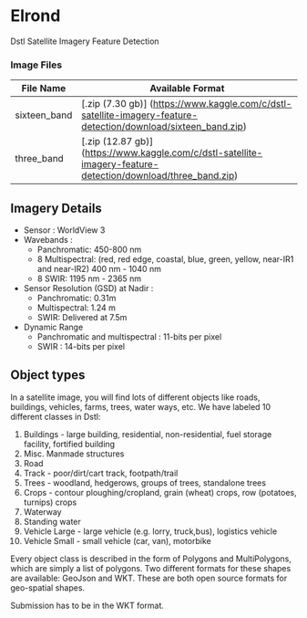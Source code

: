 # Elrond
Dstl Satellite Imagery Feature Detection

### Image Files
File Name | Available Format
--------- | ----------------
sixteen_band | [.zip (7.30 gb)] (https://www.kaggle.com/c/dstl-satellite-imagery-feature-detection/download/sixteen_band.zip)
three_band | [.zip (12.87 gb)] (https://www.kaggle.com/c/dstl-satellite-imagery-feature-detection/download/three_band.zip)

## Imagery Details
* Sensor : WorldView 3
* Wavebands :
  * Panchromatic: 450-800 nm
  * 8 Multispectral: (red, red edge, coastal, blue, green, yellow, near-IR1 and near-IR2) 400 nm - 1040 nm
  * 8 SWIR: 1195 nm - 2365 nm
* Sensor Resolution (GSD) at Nadir :
  * Panchromatic: 0.31m 
  * Multispectral: 1.24 m
  * SWIR: Delivered at 7.5m
* Dynamic Range
  * Panchromatic and multispectral : 11-bits per pixel
  * SWIR : 14-bits per pixel
  
## Object types

In a satellite image, you will find lots of different objects like roads, buildings, vehicles, farms, trees, water ways, etc. We have labeled 10 different classes in Dstl:

 1. Buildings - large building, residential, non-residential, fuel storage facility, fortified building
 2. Misc. Manmade structures 
 3. Road 
 4. Track - poor/dirt/cart track, footpath/trail
 5. Trees - woodland, hedgerows, groups of trees, standalone trees
 6. Crops - contour ploughing/cropland, grain (wheat) crops, row (potatoes, turnips) crops
 7. Waterway 
 8. Standing water
 9. Vehicle Large - large vehicle (e.g. lorry, truck,bus), logistics vehicle
 10. Vehicle Small - small vehicle (car, van), motorbike

Every object class is described in the form of Polygons and MultiPolygons, which are simply a list of polygons. Two different formats for these shapes are available: GeoJson and WKT. These are both open source formats for geo-spatial shapes. 

Submission has to be in the WKT format.
